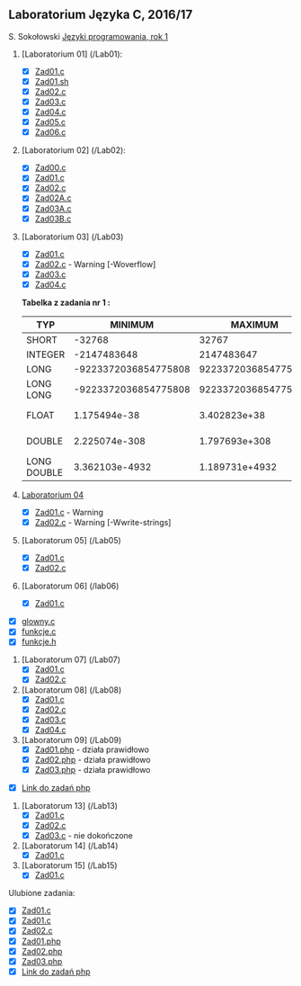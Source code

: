 ## Laboratorium Języka C, 2016/17

S. Sokołowski
[Języki programowania, rok 1](https://inf.ug.edu.pl/~stefan/Dydaktyka/JezProg/)

1. [Laboratorium 01]  (/Lab01):

 	* [x] [Zad01.c](Lab01/Zad01.c)
 	* [x] [Zad01.sh](Lab01/Zad01.sh)
	* [x] [Zad02.c](Lab01/Zad02.c)
	* [x] [Zad03.c](Lab01/Zad03.c)
	* [x] [Zad04.c](Lab01/Zad04.c)
	* [x] [Zad05.c](Lab01/Zad05.c)
	* [x] [Zad06.c](Lab01/Zad06.c)

1. [Laboratorium 02]  (/Lab02):

  	* [x] [Zad00.c](Lab02/Zad00.c)
  	* [x] [Zad01.c](Lab02/Zad01.c)
  	* [x] [Zad02.c](Lab02/Zad02.c)
  	* [x] [Zad02A.c](Lab02/Zad02A.c)
  	* [x] [Zad03A.c](Lab02/Zad03A.c)
  	* [x] [Zad03B.c](Lab02/Zad03B.c)

1. [Laboratorium 03] (/Lab03)
 	* [x] [Zad01.c](Lab03/Zad01.c) 
	* [x] [Zad02.c](Lab03/Zad02.c) - Warning [-Woverflow]
	* [x] [Zad03.c](Lab03/Zad03.c)
	* [x] [Zad04.c](Lab03/Zad04.c)

	**Tabelka z zadania nr 1 :**

	|    TYP      |       MINIMUM       |       MAXIMUM       |      ZIARNO     |      PRECYZJA    |      WE/WY     |
	|-------------|---------------------|---------------------|-----------------|------------------|----------------|
	|SHORT        |               -32768|                32767|                 |                  |       %i       |
	|INTEGER      |          -2147483648|           2147483647|                 |                  |       %i       |
	|LONG         | -9223372036854775808|  9223372036854775807|                 |                  |       %li      |
	|LONG LONG    | -9223372036854775808|  9223372036854775807|                 |                  |       %lli     |
	|FLOAT        |         1.175494e-38|         3.402823e+38|     1.192093e-07|                 6|   %f lub %e    |
	|DOUBLE       |        2.225074e-308|        1.797693e+308|     2.220446e-16|                15|  %lf lub %le   |
	|LONG DOUBLE  |       3.362103e-4932|       1.189731e+4932|     1.084202e-19|                18|   %Lf lub %Le  |


1. [Laboratorium 04](/Lab04)
  	* [x] [Zad01.c](Lab04/Zad01.c) - Warning 
  	* [x] [Zad02.c](Lab04/Zad02.c) - Warning [-Wwrite-strings]

1. [Laboratorum 05] (/Lab05)
 	* [x] [Zad01.c](Lab05/Zad01.c)
 	* [x] [Zad02.c](Lab05/Zad02.c)

1. [Laboratorum 06] (/lab06)
 	* [x] [Zad01.c](Lab06/Zad01.c)
  * [x] [glowny.c](Lab06/glowny.c)
  * [x] [funkcje.c](Lab06/funkcje.c)
  * [x] [funkcje.h](Lab06/funkcje.h)

1. [Laboratorum 07] (/Lab07)
 	* [x] [Zad01.c](Lab07/Zad01.c)
 	* [x] [Zad02.c](Lab07/Zad02.c)

1. [Laboratorum 08] (/Lab08)
 	* [x] [Zad01.c](Lab08/Zad01.c)
 	* [x] [Zad02.c](Lab08/Zad02.c)
 	* [x] [Zad03.c](Lab08/Zad03.c)
 	* [x] [Zad04.c](Lab08/Zad04.c)

1. [Laboratorum 09] (/Lab09)
 	* [x] [Zad01.php](Lab09/Zad01.php) - działa prawidłowo
 	* [x] [Zad02.php](Lab09/Zad02.php) - działa prawidłowo
 	* [x] [Zad03.php](Lab09/Zad03.php) - działa prawidłowo
  * [x] [Link do zadań php](http://sigma.ug.edu.pl/~wdziurdzia/)
 
1. [Laboratorum 13] (/Lab13)
 	* [x] [Zad01.c](Lab13/Zad01.c)
 	* [x] [Zad02.c](Lab13/Zad02.c)
 	* [x] [Zad03.c](Lab13/Zad03.c) - nie dokończone

1. [Laboratorum 14] (/Lab14)
 	* [x] [Zad01.c](Lab14/Zad01.c)

1. [Laboratorum 15] (/Lab15)
 	* [x] [Zad01.c](Lab15/Zad01.c)

 Ulubione zadania:
* [x] [Zad01.c](Lab14/Zad01.c)
* [x] [Zad01.c](Lab07/Zad01.c)
* [x] [Zad02.c](Lab07/Zad02.c)
* [x] [Zad01.php](Lab09/Zad01.php)
* [x] [Zad02.php](Lab09/Zad02.php)
* [x] [Zad03.php](Lab09/Zad03.php)
* [x] [Link do zadań php](http://sigma.ug.edu.pl/~wdziurdzia/)
